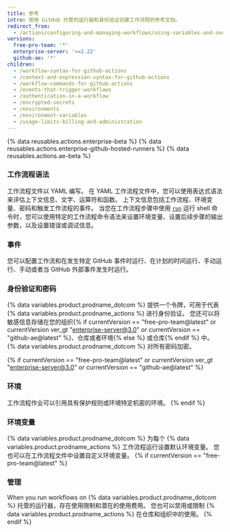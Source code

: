 ```yaml
---
title: 参考
intro: 使用 GitHub 托管的运行器和身份验证创建工作流程的参考文档。
redirect_from:
  - /actions/configuring-and-managing-workflows/using-variables-and-secrets-in-a-workflow
versions:
  free-pro-team: '*'
  enterprise-server: '>=2.22'
  github-ae: '*'
children:
  - /workflow-syntax-for-github-actions
  - /context-and-expression-syntax-for-github-actions
  - /workflow-commands-for-github-actions
  - /events-that-trigger-workflows
  - /authentication-in-a-workflow
  - /encrypted-secrets
  - /environments
  - /environment-variables
  - /usage-limits-billing-and-administration
---
```


{% data reusables.actions.enterprise-beta %}
{% data reusables.actions.enterprise-github-hosted-runners %}
{% data reusables.actions.ae-beta %}
### 工作流程语法
工作流程文件以 YAML 编写。 在 YAML 工作流程文件中，您可以使用表达式语法来评估上下文信息、文字、运算符和函数。 上下文信息包括工作流程、环境变量、密码和触发工作流程的事件。 当您在工作流程步骤中使用 [`run`](/actions/reference/workflow-syntax-for-github-actions#jobsjob_idstepsrun) 运行 shell 命令时，您可以使用特定的工作流程命令语法来设置环境变量、设置后续步骤的输出参数，以及设置错误或调试信息。
### 事件

您可以配置工作流和在发生特定 GitHub 事件时运行、在计划的时间运行、手动运行、手动或者当 GitHub 外部事件发生时运行。

### 身份验证和密码

{% data variables.product.prodname_dotcom %} 提供一个令牌，可用于代表 {% data variables.product.prodname_actions %} 进行身份验证。 您还可以将敏感信息存储在您的组织{% if currentVersion == "free-pro-team@latest" or currentVersion ver_gt "enterprise-server@3.0" or currentVersion == "github-ae@latest" %}、仓库或者环境{% else %} 或仓库{% endif %} 中。 {% data variables.product.prodname_dotcom %} 对所有密码加密。

{% if currentVersion == "free-pro-team@latest" or currentVersion ver_gt "enterprise-server@3.0" or currentVersion == "github-ae@latest" %}
### 环境
工作流程作业可以引用具有保护规则或环境特定机密的环境。
{% endif %}
### 环境变量
{% data variables.product.prodname_dotcom %} 为每个 {% data variables.product.prodname_actions %} 工作流程运行设置默认环境变量。 您也可以在工作流程文件中设置自定义环境变量。
{% if currentVersion == "free-pro-team@latest" %}
### 管理
When you run workflows on
{% data variables.product.prodname_dotcom %} 托管的运行器，存在使用限制和潜在的使用费用。 您也可以禁用或限制 {% data variables.product.prodname_actions %} 在仓库和组织中的使用。
{% endif %}

